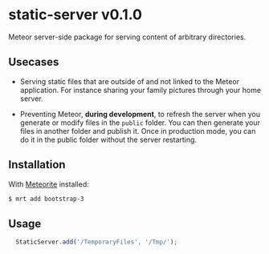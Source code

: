 static-server v0.1.0
====================

Meteor server-side package for serving content of arbitrary  directories.

Usecases
---------

 * Serving static files that are outside of and not linked to the Meteor application. For instance sharing your family pictures through your home server.

 * Preventing Meteor, **during development**, to refresh the server when you generate or modify files in the `public` folder. You can then generate your files in another folder and publish it. Once in production mode, you can do it in the public folder without the server restarting.

Installation
------------

With [Meteorite](https://github.com/oortcloud/meteorite) installed:

```sh
$ mrt add bootstrap-3
```
 
Usage
------------

```js
  StaticServer.add('/TemporaryFiles', '/Tmp/');
```
